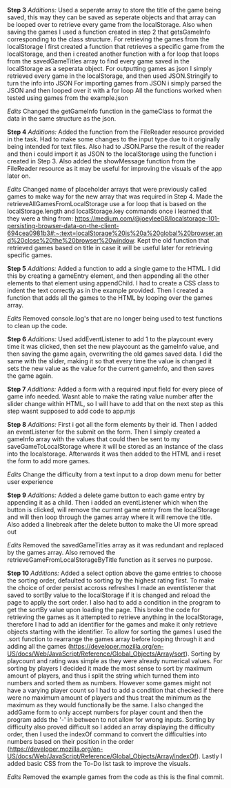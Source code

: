 **Step 3**
*Additions:*
Used a seperate array to store the title of the game being saved, this way they can be saved as seperate objects and that array can be looped over to retrieve every game from the localStorage. Also when saving the games I used a function created in step 2 that getsGameInfo corresponding to the class structure.
For retrieving the games from the localStorage I first created a function that retrieves a specific game from the localStorage, and then i created another function with a for loop that loops from the savedGameTitles array to find every game saved in the localStorage as a seperata object.
For outputting games as json I simply retrieved every game in the localStorage, and then used JSON.Stringify to turn the info into JSON
For importing games from JSON i simply parsed the JSON and then looped over it with a for loop
All the functions worked when tested using games from the example.json

*Edits*
Changed the getGameInfo function in the gameClass to format the data in the same structure as the json.


**Step 4**
*Additions:*
Added the function from the FileReader resource provided in the task. Had to make some changes to the input type due to it originally being intended for text files. Also had to JSON.Parse the result of the reader and then i could import it as JSON to the localStorage using the function i created in Step 3.
Also added the showMessage function from the FileReader resource as it may be useful for improving the visuals of the app later on.

*Edits*
Changed name of placeholder arrays that were previously called games to make way for the new array that was required in Step 4.
Made the retrieveAllGamesFromLocalStorage use a for loop that is based on the localStorage.length and localStorage.key commands once i learned that they were a thing from: https://medium.com/@joeylee08/localstorage-101-persisting-browser-data-on-the-client-694cea0981b3#:~:text=localStorage%20is%20a%20global%20browser,and%20close%20the%20browser%20window.
Kept the old function that retrieved games based on title in case it will be useful later for retrieving specific games.

**Step 5**
*Additions:*
Added a function to add a single game to the HTML. I did this by creating a gameEntry element, and then appending all the other elements to that element using appendChild. I had to create a CSS class to indent the text correctly as in the example provided. Then I created a function that adds all the games to the HTML by looping over the games array.

*Edits*
Removed console.log's that are no longer being used to test functions to clean up the code.

**Step 6**
*Additions:*
Used addEventListener to add 1 to the playcount every time it was clicked, then set the new playcount as the gameInfo value, and then saving the game again, overwriting the old games saved data. I did the same with the slider, making it so that every time the value is changed it sets the new value as the value for the current gameInfo, and then saves the game again.

**Step 7**
*Additions:*
Added a form with a required input field for every piece of game info needed. Wasnt able to make the rating value number after the slider change within HTML, so I will have to add that on the next step as this step wasnt supposed to add code to app.mjs

**Step 8**
*Additions:*
First i got all the form elements by their id. Then I added an eventListener for the submit on the form. Then I simply created a gameInfo array with the values that could then be sent to my saveGameToLocalStorage where it will be stored as an instance of the class into the localstorage. Afterwards it was then added to the HTML and i reset the form to add more games.

*Edits*
Change the difficulty from a text input to a drop down menu for better user experience

**Step 9**
*Additions:*
Added a delete game button to each game entry by appending it as a child. Then i added an eventListener which when the button is clicked, will remove the current game entry from the localStorage and will then loop through the games array where it will remove the title. Also added a linebreak after the delete button to make the UI more spread out

*Edits*
Removed the savedGameTitles array as it was redundant and replaced by the games array. Also removed the retrieveGameFromLocalStorageByTitle function as it serves no purpose.

**Step 10**
*Additions:*
Added a select option above the game entries to choose the sorting order, defaulted to sorting by the highest rating first. To make the choice of order persist accross refreshes I made an eventlistener that saved to sortBy value to the localStorage if it is changed and reload the page to apply the sort order. I also had to add a condition in the program to get the sortBy value upon loading the page.
This broke the code for retrieving the games as it attempted to retrieve anything in the localStorage, therefore I had to add an identifier for the games and make it only retrieve objects starting with the identifier.
To allow for sorting the games I used the .sort function to rearrange the games array before looping through it and adding all the games (https://developer.mozilla.org/en-US/docs/Web/JavaScript/Reference/Global_Objects/Array/sort). Sorting by playcount and rating was simple as they were already numerical values. For sorting by players I decided it made the most sense to sort by maximum amount of players, and thus i split the string which turned them into numbers and sorted them as numbers. However some games might not have a varying player count so I had to add a condition that checked if there were no maximum amount of players and thus treat the minimum as the maximum as they would functionally be the same. I also changed the addGame form to only accept numbers for player count and then the program adds the '-' in between to not allow for wrong inputs.
Sorting by difficulty also proved difficult so I added an array displaying the difficulty order, then I used the indexOf command to convert the difficulties into numbers based on their position in the order (https://developer.mozilla.org/en-US/docs/Web/JavaScript/Reference/Global_Objects/Array/indexOf).
Lastly I added basic CSS from the To-Do list task to improve the visuals.

*Edits*
Removed the example games from the code as this is the final commit.